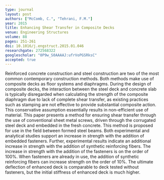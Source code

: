 ```yaml
---
type: journal
layout: post
authors: ["McComb, C.", "Tehrani, F.M."]
year: 2015
title: Enhancing Shear Transfer in Composite Decks
venue: Engineering Structures
volume: 88
pages: 251-261
doi: 10.1016/j.engstruct.2015.01.046
researchgate: 272568322
googlescholar: "0P9w_S0AAAAJ:ufrVoPGSRksC"
accepted: true
---
```

Reinforced concrete construction and steel construction are two of the most common contemporary construction methods. Both methods make use of composite decks as floor systems and diaphragms. During the design of composite decks, the interaction between the steel deck and concrete slab is typically disregarded when calculating the strength of the composite diaphragm due to lack of complete shear transfer, as existing practices such as stamping are not effective to provide substantial composite action. This conservative assumption essentially results in non-efficient use of material. This paper presents a method for ensuring shear transfer through the use of conventional sheet metal screws, driven through the corrugated steel deck and embedded in the fresh concrete. This method is proposed for use in the field between formed steel beams. Both experimental and analytical studies support an increase in strength with the addition of embedded fasteners. Further, experimental results indicate an additional increase in strength with the addition of synthetic reinforcing fibers. The increase in strength with the addition of the fasteners is on the order of 100%. When fasteners are already in use, the addition of synthetic reinforcing fibers can increase strength on the order of 10%. The ultimate deflection of enhanced deck is comparable to deck tested without fasteners, but the initial stiffness of enhanced deck is much higher.
